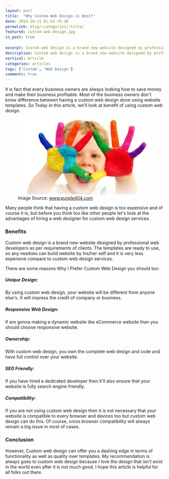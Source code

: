```yaml
---
layout: post
title:  "Why Custom Web Design is Best?"
date: 2014-10-11 01:54 +5:30
permalink: blog/:categories/:title/
featured: custom-web-design.jpg
is_post: true

excerpt: Custom web design is a brand new website designed by professional web developers
description: Custom web design is a brand new website designed by professional web developers as per requirements of clients. The templates are ready to use,...
vertical: Article
categories: articles
tags: ['Custom', 'Web Design']
comments: true
---
```


<p>It is fact that every business owners are always looking how to save money and make their business profitable. Most of the business owners don't know difference between having a custom web design done using website templates. So Today in this article, we'll look at benefit of using custom web design.</p>

<figure>
	<img src="/blog/uploads/2014/10/custom-web-design.jpg" alt="Custom Web Design" />
	<figcaption>Image Source: <a href="http://www.purple404.com/">www.purple404.com</a></figcaption>
</figure>

<p>Many people think that having a custom web design is too expensive and of course it is, but before you think too like other people let's look at the advantages of hiring a web designer for custom web design services.</p>

<h3>Benefits</h3>

<p>Custom web design is a brand new website designed by professional web developers as per requirements of clients. The templates are ready to use, so any newbies can build website by his/her self and it is very less expensive compare to custom web design services.</p>

<p>There are some reasons Why I Prefer Custom Web Design you should too:</p>

<h5>Unique Design:</h5>

<p>By using custom web design, your website will be different from anyone else's. It will impress the credit of company or business.</p>

<h5>Responsive Web Design:</h5>

<p>If are gonna making a dynamic website like eCommerce website than you should choose responsive website.</p>

<h5>Ownership:</h5>

<p>With custom web design, you own the complete web design and code and have full control over your website.</p>

<h5>SEO Friendly:</h5>

<p>If you have hired a dedicated developer then it'll also ensure that your website is fully search engine friendly.</p>

<h5>Compatibility:</h5>

<p>If you are not using custom web design then it is not necessary that your website is compatible to every browser and devices too but custom web design can do this. Of course, cross browser compatibility will always remain a big issue in most of cases.</p>

<h3>Conclusion</h3>

<p>However, Custom web design can offer you a dashing edge in terms of functionality as well as quality over templates. My recommendation is always goes to custom web design because I love the design that isn't exist in the world even after it is not much good. I hope this article is helpful for all folks out there.</p>